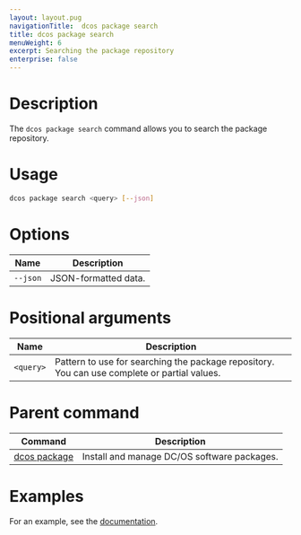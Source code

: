 ```yaml
---
layout: layout.pug
navigationTitle:  dcos package search
title: dcos package search
menuWeight: 6
excerpt: Searching the package repository
enterprise: false
---
```


# Description
The `dcos package search` command allows you to search the package repository.

# Usage

```bash
dcos package search <query> [--json]
```

# Options

| Name | Description |
|---------|-------------|
| `--json`   |   JSON-formatted data. |

# Positional arguments

| Name | Description |
|---------|-------------|
| `<query>`   |   Pattern to use for searching the package repository.  You can use complete or partial values. |

# Parent command

| Command | Description |
|---------|-------------|
| [dcos package](/1.12/cli/command-reference/dcos-package/)   | Install and manage DC/OS software packages. |

# Examples

For an example, see the [documentation](/1.12/administering-clusters/repo/).
